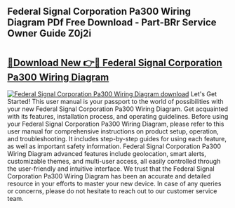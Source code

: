 ## Federal Signal Corporation Pa300 Wiring Diagram PDf Free Download - Part-BRr Service Owner Guide Z0j2i

# <h2><a href="http://dfkjd12.blite.top/?on=Federal+Signal+Corporation+Pa300+Wiring+Diagram">🔗Download New 👉🔴 Federal Signal Corporation Pa300 Wiring Diagram</a></h2>

[![Federal Signal Corporation Pa300 Wiring Diagram download](https://i.imgur.com/lujVjoI.png)](http://dfkjd12.blite.top/?on=Federal+Signal+Corporation+Pa300+Wiring+Diagram)
Let's Get Started! This user manual is your passport to the world of possibilities with your new Federal Signal Corporation Pa300 Wiring Diagram. Get acquainted with its features, installation process, and operating guidelines. Before using your Federal Signal Corporation Pa300 Wiring Diagram, please refer to this user manual for comprehensive instructions on product setup, operation, and troubleshooting. It includes step-by-step guides for using each feature, as well as important safety information. Federal Signal Corporation Pa300 Wiring Diagram advanced features include geolocation, smart alerts, customizable themes, and multi-user access, all easily controlled through the user-friendly and intuitive interface. We trust that the Federal Signal Corporation Pa300 Wiring Diagram has been an accurate and detailed resource in your efforts to master your new device. In case of any queries or concerns, please do not hesitate to reach out to our customer service team.
